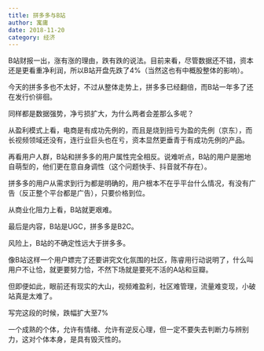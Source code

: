 ```yaml
---
title: 拼多多与B站
author: 寓庸
date: 2018-11-20
category: 经济
---
```


B站财报一出，涨有涨的理由，跌有跌的说法。目前来看，尽管数据还不错，资本还是更看重净利润，所以B站开盘先跌了4%（当然这也有中概股整体的影响）。

今天的拼多多也不太好，不过从整体走势上，拼多多已经翻倍，而B站一年多了还在发行价徘徊。

同样都是数据强势，净亏损扩大，为什么两者会差那么多呢？

从盈利模式上看，电商是有成功先例的，而且是烧到扭亏为盈的先例（京东），而长视频领域还没有，连行业巨头也在亏，资本显然更垂青于有成功先例的产品。

再看用户人群，B站和拼多多的用户属性完全相反。说难听点，B站的用户是圈地自萌型的，他们更在意自身调性（这个问题快手、抖音就不存在）。

拼多多的用户从需求到行为都是明确的，用户根本不在乎平台什么情况，有没有广告（反正整个平台都是广告），只要价格到位。

从商业化阻力上看，B站就更艰难。

最后是内容，B站是UGC，拼多多是B2C。

风险上，B站的不确定性远大于拼多多。

像B站这样一个用户嫖完了还要讲究文化氛围的社区，陈睿用行动说明了，什么叫用户不让恰，就更要努力恰，不然下场就是要死不活的A站和豆瓣。

但即便如此，眼前还有现实的大山，视频难盈利，社区难管理，流量难变现，小破站真是太难了。

写完这段的时候，跌幅扩大至7%

 一个成熟的个体，允许有情绪、允许有逆反心理，但一定不要失去判断力与辨别力，这对个体本身，是具有毁灭性的。